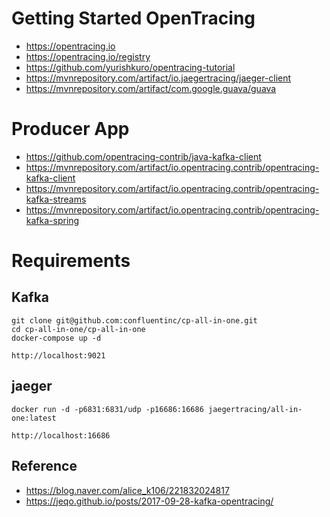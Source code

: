 # Getting Started OpenTracing
- https://opentracing.io
- https://opentracing.io/registry
- https://github.com/yurishkuro/opentracing-tutorial
- https://mvnrepository.com/artifact/io.jaegertracing/jaeger-client
- https://mvnrepository.com/artifact/com.google.guava/guava

# Producer App
- https://github.com/opentracing-contrib/java-kafka-client
- https://mvnrepository.com/artifact/io.opentracing.contrib/opentracing-kafka-client
- https://mvnrepository.com/artifact/io.opentracing.contrib/opentracing-kafka-streams
- https://mvnrepository.com/artifact/io.opentracing.contrib/opentracing-kafka-spring

# Requirements
## Kafka
```shell script
git clone git@github.com:confluentinc/cp-all-in-one.git
cd cp-all-in-one/cp-all-in-one
docker-compose up -d
```

```
http://localhost:9021
```

## jaeger
```shell script
docker run -d -p6831:6831/udp -p16686:16686 jaegertracing/all-in-one:latest
```

```
http://localhost:16686
```


## Reference
- https://blog.naver.com/alice_k106/221832024817
- https://jeqo.github.io/posts/2017-09-28-kafka-opentracing/